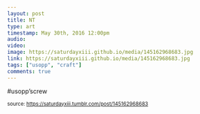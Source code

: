 ```yaml
---
layout: post
title: NT
type: art
timestamp: May 30th, 2016 12:00pm
audio: 
video: 
image: https://saturdayxiii.github.io/media/145162968683.jpg
link: https://saturdayxiii.github.io/media/145162968683.jpg
tags: ["usopp", "craft"]
comments: true
---
```


#usopp’screw
 
  
<small>source: https://saturdayxiii.tumblr.com/post/145162968683</small>